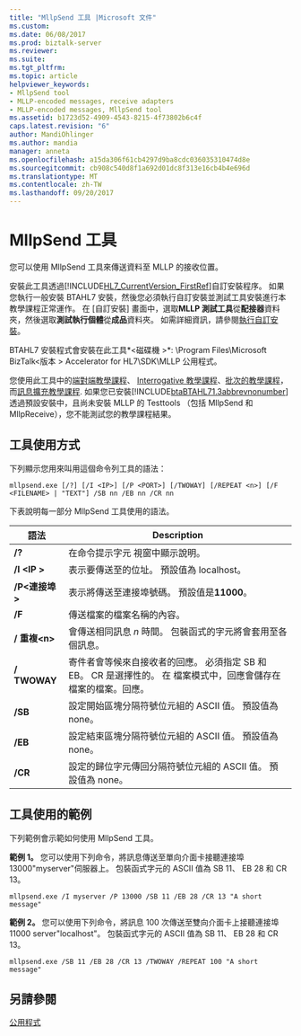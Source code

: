 ```yaml
---
title: "MllpSend 工具 |Microsoft 文件"
ms.custom: 
ms.date: 06/08/2017
ms.prod: biztalk-server
ms.reviewer: 
ms.suite: 
ms.tgt_pltfrm: 
ms.topic: article
helpviewer_keywords:
- MllpSend tool
- MLLP-encoded messages, receive adapters
- MLLP-encoded messages, MllpSend tool
ms.assetid: b1723d52-4909-4543-8215-4f73802b6c4f
caps.latest.revision: "6"
author: MandiOhlinger
ms.author: mandia
manager: anneta
ms.openlocfilehash: a15da306f61cb4297d9ba8cdc036035310474d8e
ms.sourcegitcommit: cb908c540d8f1a692d01dc8f313e16cb4b4e696d
ms.translationtype: MT
ms.contentlocale: zh-TW
ms.lasthandoff: 09/20/2017
---
```

# <a name="mllpsend-tool"></a>MllpSend 工具
您可以使用 MllpSend 工具來傳送資料至 MLLP 的接收位置。  
  
 安裝此工具透過[!INCLUDE[HL7_CurrentVersion_FirstRef](../../includes/hl7-currentversion-firstref-md.md)]自訂安裝程序。 如果您執行一般安裝 BTAHL7 安裝，然後您必須執行自訂安裝並測試工具安裝進行本教學課程正常運作。 在 [自訂安裝] 畫面中，選取**MLLP 測試工具**從**配接器**資料夾，然後選取**測試執行個體**從**成品**資料夾。 如需詳細資訊，請參閱[執行自訂安裝](http://msdn.microsoft.com/library/e55c86e1-af63-49ba-8510-d177e1b96692)。  
  
 BTAHL7 安裝程式會安裝在此工具*\<磁碟機 >*: \Program Files\Microsoft BizTalk\<版本 > Accelerator for HL7\SDK\MLLP 公用程式。  
  
 您使用此工具中的[端對端教學課程](../../adapters-and-accelerators/accelerator-hl7/end-to-end-tutorial1.md)、 [Interrogative 教學課程](../../adapters-and-accelerators/accelerator-hl7/interrogative-tutorial.md)、[批次的教學課程](../../adapters-and-accelerators/accelerator-hl7/batching-tutorial.md)，而[訊息擴充教學課程](../../adapters-and-accelerators/accelerator-hl7/message-enrichment-tutorial.md). 如果您已安裝[!INCLUDE[btaBTAHL71.3abbrevnonumber](../../includes/btabtahl71-3abbrevnonumber-md.md)]透過預設安裝中，且尚未安裝 MLLP 的 Testtools （包括 MllpSend 和 MllpReceive），您不能測試您的教學課程結果。  
  
## <a name="tool-usage"></a>工具使用方式  
 下列顯示您用來叫用這個命令列工具的語法：  
  
```  
mllpsend.exe [/?] [/I <IP>] [/P <PORT>] [/TWOWAY] [/REPEAT <n>] [/F <FILENAME> | "TEXT"] /SB nn /EB nn /CR nn  
```  
  
 下表說明每一部分 MllpSend 工具使用的語法。  
  
|語法|Description|  
|------------|-----------------|  
|**/?**|在命令提示字元 視窗中顯示說明。|  
|**/I \<IP >**|表示要傳送至的位址。 預設值為 localhost。|  
|**/P\<連接埠 >**|表示將傳送至連接埠號碼。 預設值是**11000**。|  
|**/F**|傳送檔案的檔案名稱的內容。|  
|**/ 重複\<n>**|會傳送相同訊息 *n* 時間。 包裝函式的字元將會套用至各個訊息。|  
|**/ TWOWAY**|寄件者會等候來自接收者的回應。 必須指定 SB 和 EB。 CR 是選擇性的。 在 檔案模式中，回應會儲存在檔案的檔案。回應。|  
|**/SB**|設定開始區塊分隔符號位元組的 ASCII 值。 預設值為 none。|  
|**/EB**|設定結束區塊分隔符號位元組的 ASCII 值。 預設值為 none。|  
|**/CR**|設定的歸位字元傳回分隔符號位元組的 ASCII 值。 預設值為 none。|  
  
## <a name="examples-of-tool-use"></a>工具使用的範例  
 下列範例會示範如何使用 MllpSend 工具。  
  
 **範例 1。** 您可以使用下列命令，將訊息傳送至單向介面卡接聽連接埠 13000"myserver"伺服器上。 包裝函式字元的 ASCII 值為 SB 11、 EB 28 和 CR 13。  
  
```  
mllpsend.exe /I myserver /P 13000 /SB 11 /EB 28 /CR 13 "A short message"  
```  
  
 **範例 2。** 您可以使用下列命令，將訊息 100 次傳送至雙向介面卡上接聽連接埠 11000 server"localhost"。 包裝函式字元的 ASCII 值為 SB 11、 EB 28 和 CR 13。  
  
```  
mllpsend.exe /SB 11 /EB 28 /CR 13 /TWOWAY /REPEAT 100 "A short message"  
```  
  
## <a name="see-also"></a>另請參閱  
 [公用程式](../../adapters-and-accelerators/accelerator-hl7/utilities2.md)